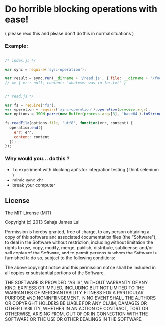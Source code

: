 # Do horrible blocking operations with ease!

( please read this and please don't do this in normal situations  )

### Example:

``` js

/* index.js */

var sync = require('sync-operation');

var result = sync.run(__dirname + '/read.js', { file: __dirname + '/foo.txt' });
// => { err: null, content: 'whatever was in foo.txt' }

```

``` js

/* read.js */

var fs = require('fs');
var operation = require('sync-operation').operation(process.argv);
var options = JSON.parse(new Buffer(process.argv[3], 'base64').toString());

fs.readFile(options.file, 'utf8', function(err, content) {
  operation.end({
    err: err,
    content: content
  });
});

```

### Why would you... do this ?

  - To experiment with blocking api's for integration testing ( think selenium )
  - mimic sync xhr
  - break your computer

## License

The MIT License (MIT)

Copyright (c) 2013 Sahaja James Lal

Permission is hereby granted, free of charge, to any person obtaining a copy
of this software and associated documentation files (the "Software"), to deal
in the Software without restriction, including without limitation the rights
to use, copy, modify, merge, publish, distribute, sublicense, and/or sell
copies of the Software, and to permit persons to whom the Software is
furnished to do so, subject to the following conditions:

The above copyright notice and this permission notice shall be included in
all copies or substantial portions of the Software.

THE SOFTWARE IS PROVIDED "AS IS", WITHOUT WARRANTY OF ANY KIND, EXPRESS OR
IMPLIED, INCLUDING BUT NOT LIMITED TO THE WARRANTIES OF MERCHANTABILITY,
FITNESS FOR A PARTICULAR PURPOSE AND NONINFRINGEMENT. IN NO EVENT SHALL THE
AUTHORS OR COPYRIGHT HOLDERS BE LIABLE FOR ANY CLAIM, DAMAGES OR OTHER
LIABILITY, WHETHER IN AN ACTION OF CONTRACT, TORT OR OTHERWISE, ARISING FROM,
OUT OF OR IN CONNECTION WITH THE SOFTWARE OR THE USE OR OTHER DEALINGS IN
THE SOFTWARE.
